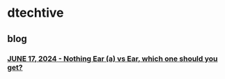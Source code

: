 # dtechtive

## blog
### [JUNE 17, 2024 - Nothing Ear (a) vs Ear, which one should you get?](/blog/june/17/24/nothing-ear-a-vs-ear)
